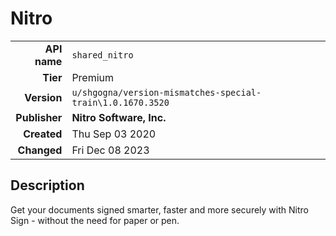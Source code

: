 # Nitro
| | |
|-:|-|
|**API name**|`shared_nitro`|
|**Tier**|Premium|
|**Version**|`u/shgogna/version-mismatches-special-train\1.0.1670.3520`|
|**Publisher**|**Nitro Software, Inc.**|
|**Created**|Thu Sep 03 2020|
|**Changed**|Fri Dec 08 2023|

## Description
Get your documents signed smarter, faster and more securely with Nitro Sign - without the need for paper or pen.
